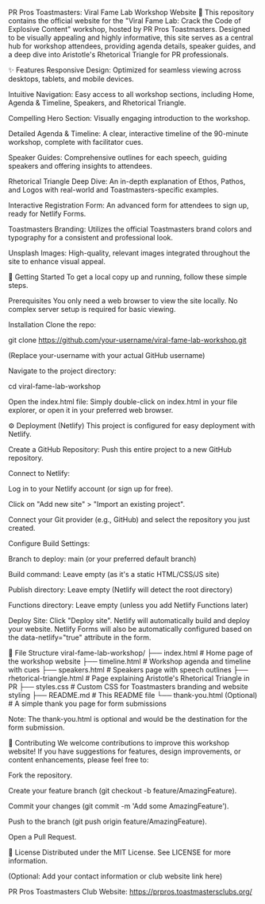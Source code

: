 PR Pros Toastmasters: Viral Fame Lab Workshop Website 🚀
This repository contains the official website for the "Viral Fame Lab: Crack the Code of Explosive Content" workshop, hosted by PR Pros Toastmasters. Designed to be visually appealing and highly informative, this site serves as a central hub for workshop attendees, providing agenda details, speaker guides, and a deep dive into Aristotle's Rhetorical Triangle for PR professionals.

✨ Features
Responsive Design: Optimized for seamless viewing across desktops, tablets, and mobile devices.

Intuitive Navigation: Easy access to all workshop sections, including Home, Agenda & Timeline, Speakers, and Rhetorical Triangle.

Compelling Hero Section: Visually engaging introduction to the workshop.

Detailed Agenda & Timeline: A clear, interactive timeline of the 90-minute workshop, complete with facilitator cues.

Speaker Guides: Comprehensive outlines for each speech, guiding speakers and offering insights to attendees.

Rhetorical Triangle Deep Dive: An in-depth explanation of Ethos, Pathos, and Logos with real-world and Toastmasters-specific examples.

Interactive Registration Form: An advanced form for attendees to sign up, ready for Netlify Forms.

Toastmasters Branding: Utilizes the official Toastmasters brand colors and typography for a consistent and professional look.

Unsplash Images: High-quality, relevant images integrated throughout the site to enhance visual appeal.

🚀 Getting Started
To get a local copy up and running, follow these simple steps.

Prerequisites
You only need a web browser to view the site locally. No complex server setup is required for basic viewing.

Installation
Clone the repo:

git clone https://github.com/your-username/viral-fame-lab-workshop.git

(Replace your-username with your actual GitHub username)

Navigate to the project directory:

cd viral-fame-lab-workshop

Open the index.html file:
Simply double-click on index.html in your file explorer, or open it in your preferred web browser.

⚙️ Deployment (Netlify)
This project is configured for easy deployment with Netlify.

Create a GitHub Repository: Push this entire project to a new GitHub repository.

Connect to Netlify:

Log in to your Netlify account (or sign up for free).

Click on "Add new site" > "Import an existing project".

Connect your Git provider (e.g., GitHub) and select the repository you just created.

Configure Build Settings:

Branch to deploy: main (or your preferred default branch)

Build command: Leave empty (as it's a static HTML/CSS/JS site)

Publish directory: Leave empty (Netlify will detect the root directory)

Functions directory: Leave empty (unless you add Netlify Functions later)

Deploy Site: Click "Deploy site". Netlify will automatically build and deploy your website. Netlify Forms will also be automatically configured based on the data-netlify="true" attribute in the form.

📂 File Structure
viral-fame-lab-workshop/
├── index.html                  # Home page of the workshop website
├── timeline.html               # Workshop agenda and timeline with cues
├── speakers.html               # Speakers page with speech outlines
├── rhetorical-triangle.html    # Page explaining Aristotle's Rhetorical Triangle in PR
├── styles.css                  # Custom CSS for Toastmasters branding and website styling
├── README.md                   # This README file
└── thank-you.html (Optional)   # A simple thank you page for form submissions

Note: The thank-you.html is optional and would be the destination for the form submission.

🤝 Contributing
We welcome contributions to improve this workshop website! If you have suggestions for features, design improvements, or content enhancements, please feel free to:

Fork the repository.

Create your feature branch (git checkout -b feature/AmazingFeature).

Commit your changes (git commit -m 'Add some AmazingFeature').

Push to the branch (git push origin feature/AmazingFeature).

Open a Pull Request.

📄 License
Distributed under the MIT License. See LICENSE for more information.

(Optional: Add your contact information or club website link here)

PR Pros Toastmasters Club Website: https://prpros.toastmastersclubs.org/
